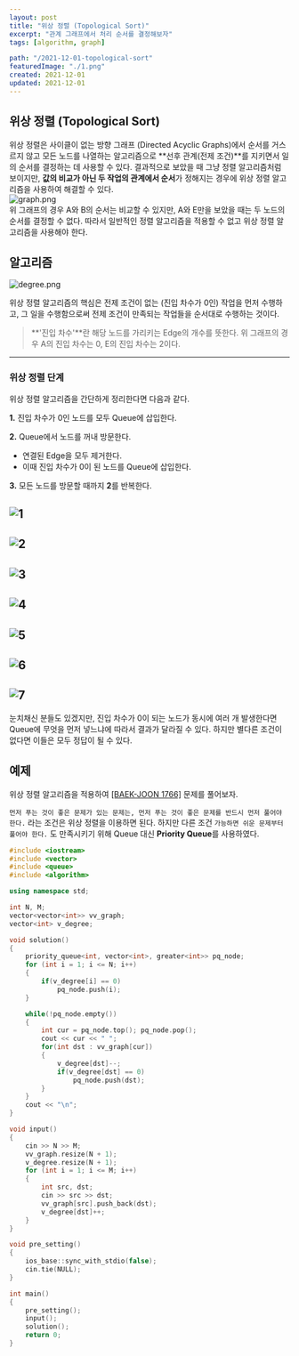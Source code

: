 ```yaml
---
layout: post
title: "위상 정렬 (Topological Sort)"
excerpt: "관계 그래프에서 처리 순서를 결정해보자"
tags: [algorithm, graph]

path: "/2021-12-01-topological-sort"
featuredImage: "./1.png"
created: 2021-12-01
updated: 2021-12-01
---
```


## 위상 정렬 (Topological Sort)  
위상 정렬은 사이클이 없는 방향 그래프 (Directed Acyclic Graphs)에서 순서를 거스르지 않고 모든 노드를 나열하는 알고리즘으로 **선후 관계(전제 조건)**를 지키면서 일의 순서를 결정하는 데 사용할 수 있다. 결과적으로 보았을 때 그냥 정렬 알고리즘처럼 보이지만, **값의 비교가 아닌 두 작업의 관계에서 순서**가 정해지는 경우에 위상 정렬 알고리즘을 사용하여 해결할 수 있다.  
![graph.png](graph.png)  
 위 그래프의 경우 A와 B의 순서는 비교할 수 있지만, A와 E만을 보았을 때는 두 노드의 순서를 결정할 수 없다. 따라서 일반적인 정렬 알고리즘을 적용할 수 없고 위상 정렬 알고리즘을 사용해야 한다.  

## 알고리즘  
![degree.png](degree.png)  

위상 정렬 알고리즘의 핵심은 전제 조건이 없는 (진입 차수가 0인) 작업을 먼저 수행하고, 그 일을 수행함으로써 전제 조건이 만족되는 작업들을 순서대로 수행하는 것이다.  


> **'진입 차수'**란 해당 노드를 가리키는 Edge의 개수를 뜻한다. 위 그래프의 경우 A의 진입 차수는 0, E의 진입 차수는 2이다.  

---
### 위상 정렬 단계    
위상 정렬 알고리즘을 간단하게 정리한다면 다음과 같다.  

**1.**	진입 차수가 0인 노드를 모두 Queue에 삽입한다.  

**2.**	Queue에서 노드를 꺼내 방문한다.  
- 연결된 Edge을 모두 제거한다.    
- 이때 진입 차수가 0이 된 노드를 Queue에 삽입한다.  

**3.** 모든 노드를 방문할 때까지 **2**를 반복한다.  

![1](1.png)  
---  
![2](2.png)  
---  
![3](3.png)  
---  
![4](4.png)  
---  
![5](5.png)  
---  
![6](6.png)  
---  
![7](7.png)  
---  

눈치채신 분들도 있겠지만, 진입 차수가 0이 되는 노드가 동시에 여러 개 발생한다면 Queue에 무엇을 먼저 넣느냐에 따라서 결과가 달라질 수 있다. 하지만 별다른 조건이 없다면 이들은 모두 정답이 될 수 있다.  

## 예제  
위상 정렬 알고리즘을 적용하여 [\[BAEK-JOON 1766\]](https://www.acmicpc.net/problem/1766)   문제를 풀어보자.  

`먼저 푸는 것이 좋은 문제가 있는 문제는, 먼저 푸는 것이 좋은 문제를 반드시 먼저 풀어야 한다.` 라는 조건은 위상 정렬을 이용하면 된다.
하지만 다른 조건 `가능하면 쉬운 문제부터 풀어야 한다.` 도 만족시키기 위해 Queue 대신 **Priority Queue**를 사용하였다.

``` cpp
#include <iostream>
#include <vector>
#include <queue>
#include <algorithm>

using namespace std;

int N, M;
vector<vector<int>> vv_graph;
vector<int> v_degree;

void solution()
{
    priority_queue<int, vector<int>, greater<int>> pq_node;
    for (int i = 1; i <= N; i++)
    {
        if(v_degree[i] == 0)
            pq_node.push(i);
    }

    while(!pq_node.empty())
    {
        int cur = pq_node.top(); pq_node.pop();
        cout << cur << " ";
        for(int dst : vv_graph[cur])
        {
            v_degree[dst]--;
            if(v_degree[dst] == 0)
                pq_node.push(dst);
        }
    }
    cout << "\n";
}

void input()
{
    cin >> N >> M;
    vv_graph.resize(N + 1);
    v_degree.resize(N + 1);
    for (int i = 1; i <= M; i++)
    {
        int src, dst;
        cin >> src >> dst;
        vv_graph[src].push_back(dst);
        v_degree[dst]++;
    }
}

void pre_setting()
{
    ios_base::sync_with_stdio(false);
    cin.tie(NULL);
}

int main()
{
    pre_setting();
    input();
    solution();
    return 0;
}
```  
